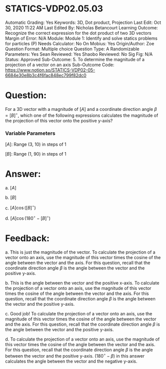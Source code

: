 # STATICS-VDP02.05.03

Automatic Grading: Yes
Keywords: 3D, Dot product, Projection
Last Edit: Oct 30, 2020 11:22 AM
Last Edited By: Nicholas Betancourt
Learning Outcome: Recognize the correct expression for the dot product of two 3D vectors
Margin of Error: N/A
Module: Module 1: Identify and solve statics problems for particles (P)
Needs Calculator: No
On Mobius: Yes
Origin/Author: Zoe
Question Format: Multiple choice
Question Type: A
Randomizable Parameters: Yes
Sean Reviewed: Yes
Shaobo Reviewed: No
Sig Fig: N/A
Status: Approved
Sub-Outcome: 5. To determine the magnitude of a projection of a vector on an axis
Sub-Outcome Code: https://www.notion.so/STATICS-VDP02-05-6684e30e8b3c4f6fac848ec799f82dc0

# Question:

For a 3D vector with a magnitude of $[A]$ and a coordinate direction angle $\beta=[B]^\circ$, which one of the following expressions calculates the magnitude of the projection of this vector onto the positive y-axis?

### Variable Parameters

$[A]:$ Range (3, 10) in steps of 1

$[B]:$ Range (1, 90) in steps of 1

# Answer:

a. $[A]$

b. $[B]$

c.  $[A]\cos([B]^\circ)$

d.  $[A]\cos(180^\circ-[B]^\circ)$

# Feedback:

a. This is just the magnitude of the vector. To calculate the projection of a vector onto an axis, use the magnitude of this vector times the cosine of the angle between the vector and the axis. For this question, recall that the coordinate direction angle $\beta$ is the angle between the vector and the positive y-axis. 

b. This is the angle between the vector and the positive x-axis. To calculate the projection of a vector onto an axis, use the magnitude of this vector times the cosine of the angle between the vector and the axis. For this question, recall that the coordinate direction angle $\beta$ is the angle between the vector and the positive y-axis. 

c. Good job! To calculate the projection of a vector onto an axis, use the magnitude of this vector times the cosine of the angle between the vector and the axis. For this question, recall that the coordinate direction angle $\beta$ is the angle between the vector and the positive y-axis. 

d. To calculate the projection of a vector onto an axis, use the magnitude of this vector times the cosine of the angle between the vector and the axis.  For this question, recall that the coordinate direction angle $\beta$ is the angle between the vector and the positive y-axis.  $(180^\circ-\beta)$ in this answer calculates the angle between the vector and the negative y-axis.